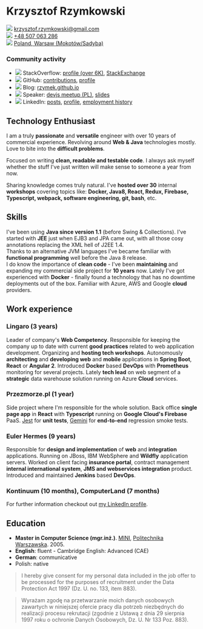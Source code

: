 # Krzysztof Rzymkowski
![](https://material.io/tools/icons/static/icons/baseline-email-24px.svg)  [krzysztof.rzymkowski@gmail.com](mailto:krzysztof.rzymkowski@gmail.com)  
![](https://material.io/tools/icons/static/icons/baseline-phone_android-24px.svg) [+48 507 063 286](tel:+48507063286)  
![](https://material.io/tools/icons/static/icons/baseline-map-24px.svg) [Poland, Warsaw (Mokotów/Sadyba)](http://goo.gl/maps/TQ5c6 )

### Community activity
<!--Icons from https://iconmonstr.com/ -->

* ![](https://rzymek.github.io/cv/iconmonstr-stackoverflow-3.svg) StackOverflow: [profile (over 6K)](https://stackoverflow.com/users/211205/rzymek), [StackExchange](https://stackexchange.com/users/73316/rzymek?tab=accounts)
* ![](https://rzymek.github.io/cv/iconmonstr-github-3.svg) GitHub: [contributions](https://github.com/pulls?utf8=%E2%9C%93&q=is%3Apr+author%3Arzymek), [profile](https://github.com/rzymek)  
* ![](https://rzymek.github.io/cv/iconmonstr-blogger-3.svg) Blog: [rzymek.github.io](https://rzymek.github.io/)
* ![](https://rzymek.github.io/cv/iconmonstr-video-camera-7.svg) Speaker: [devjs meetup (PL)](https://www.facebook.com/devjspoland/videos/466201850539490/), [slides](https://slides.com/rzymek)
* ![](https://rzymek.github.io/cv/iconmonstr-linkedin-3.svg) LinkedIn: [posts](https://www.linkedin.com/in/krzysztof-rzymkowski/detail/recent-activity/shares/), [profile](https://www.linkedin.com/in/krzysztof-rzymkowski/), [employment history](https://www.linkedin.com/in/krzysztof-rzymkowski/#experience-section)


## Technology Enthusiast
I am a truly **passionate** and **versatile** engineer with over 10 years of commercial experience. Revolving around **Web & Java** technologies mostly. Love to bite into the **difficult problems**.

Focused on writing **clean, readable and testable code**. I always ask myself whether the stuff I've just written will make sense to someone a year from now. 

Sharing knowledge comes truly natural. I've **hosted over 30** internal **workshops** covering topics like: **Docker, Java8, React, Redux, Firebase, Typescript, webpack, software engineering, git, bash**, etc.

## Skills
I've been using **Java since version 1.1** (before Swing & Collections). I've started with **JEE** just when EJB3 and JPA came out, with all those cosy annotations replacing the XML hell of J2EE 1.4.  
Thanks to an alternative JVM languages I've became familiar with **functional programming** well before the Java 8 release.  
I do know the importance of **clean code** - I've been **maintaining** and expanding my commercial side project for **10 years** now. 
Lately I've got experienced with **Docker**  - finally found a technology that has no downtime deployments out of the box. Familiar with Azure, AWS and Google **cloud** providers.


## Work experience 

### Lingaro (3 years)
Leader of company's **Web Competency**. Responsible for keeping the company up to date with current **good practices** related to web application development. Organizing and **hosting tech workshops**.
Autonomously **architecting** and **developing web** and **mobile** applications in **Spring Boot**, **React** or **Angular 2**. Introduced **Docker** based **DevOps** with **Prometheus** monitoring for several projects.
Lately **tech lead** on web segment of a **strategic** data warehouse solution running on Azure **Cloud** services.

### Przezmorze.pl (1 year)
Side project where I'm responsible for the whole solution.
Back office **single page app** in **React** with **Typescript** running on **Google Cloud's Firebase** PaaS. [Jest](https://jestjs.io/) for **unit tests**, [Gemini](https://gemini-testing.github.io/) for **end-to-end** regression smoke tests.

### Euler Hermes (9 years)
Responsible for **design and implementation** of **web** and **integration** applications. Running on JBoss, IBM WebSphere and **Wildfly** application servers. Worked on client facing **insurance portal**, contract management **internal international system**, **JMS and webservices integration** product. Introduced and maintained **Jenkins** based **DevOps**.

### Kontinuum (10 months), ComputerLand (7 months)

For further information checkout out [my LinkedIn profile](https://www.linkedin.com/in/krzysztof-rzymkowski/#experience-section).
## Education

* **Master in Computer Science (mgr.inż.)**. [MINI](https://mini.pw.edu.pl/), [Politechnika Warszawska](http://www.pw.edu.pl/). 2005.  
* **English**: fluent - Cambridge English: Advanced (CAE)  
* **German**: communicative
* Polish: native


>I hereby give consent for my personal data included in the job offer to be processed for the purposes of recruitment under the Data Protection Act 1997 (Dz. U. no. 133, item 883).

>Wyrażam zgodę na przetwarzanie moich danych osobowych zawartych w niniejszej ofercie pracy dla potrzeb niezbędnych do realizacji procesu rekrutacji (zgodnie z Ustawą z dnia 29 sierpnia 1997 roku o ochronie Danych Osobowych, Dz. U. Nr 133 Poz. 883).

